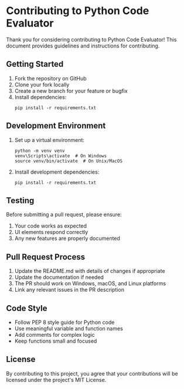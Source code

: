 # Contributing to Python Code Evaluator

Thank you for considering contributing to Python Code Evaluator! This document provides guidelines and instructions for contributing.

## Getting Started

1. Fork the repository on GitHub
2. Clone your fork locally
3. Create a new branch for your feature or bugfix
4. Install dependencies:
   ```
   pip install -r requirements.txt
   ```

## Development Environment

1. Set up a virtual environment:
   ```
   python -m venv venv
   venv\Scripts\activate  # On Windows
   source venv/bin/activate  # On Unix/MacOS
   ```
2. Install development dependencies:
   ```
   pip install -r requirements.txt
   ```

## Testing

Before submitting a pull request, please ensure:

1. Your code works as expected
2. UI elements respond correctly
3. Any new features are properly documented

## Pull Request Process

1. Update the README.md with details of changes if appropriate
2. Update the documentation if needed
3. The PR should work on Windows, macOS, and Linux platforms
4. Link any relevant issues in the PR description

## Code Style

- Follow PEP 8 style guide for Python code
- Use meaningful variable and function names
- Add comments for complex logic
- Keep functions small and focused

## License

By contributing to this project, you agree that your contributions will be licensed under the project's MIT License.
